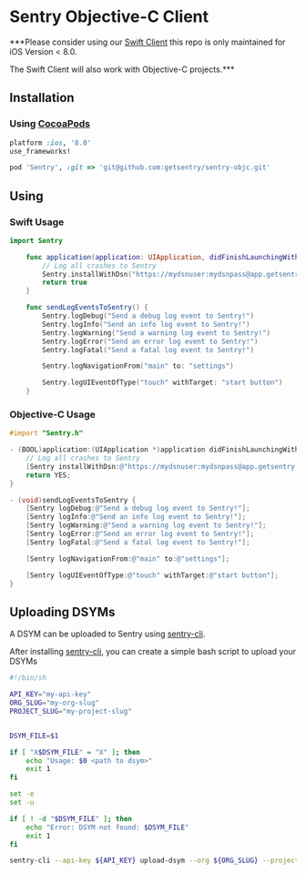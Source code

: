 Sentry Objective-C  Client
==================

***Please consider using our [Swift Client](https://github.com/getsentry/sentry-swift) this repo is only maintained for iOS Version < 8.0.

The Swift Client will also work with Objective-C projects.***

Installation
------------

### Using [CocoaPods](http://cocoapods.org)

```ruby
platform :ios, '8.0'
use_frameworks!

pod 'Sentry', :git => 'git@github.com:getsentry/sentry-objc.git'
```

Using
-----

### Swift Usage

```swift
import Sentry

    func application(application: UIApplication, didFinishLaunchingWithOptions launchOptions: [NSObject: AnyObject]?) -> Bool {
        // Log all crashes to Sentry
        Sentry.installWithDsn("https://mydsnuser:mydsnpass@app.getsentry.com/myprojectid");
        return true
    }

    func sendLogEventsToSentry() {
        Sentry.logDebug("Send a debug log event to Sentry!")
        Sentry.logInfo("Send an info log event to Sentry!")
        Sentry.logWarning("Send a warning log event to Sentry!")
        Sentry.logError("Send an error log event to Sentry!")
        Sentry.logFatal("Send a fatal log event to Sentry!")

        Sentry.logNavigationFrom("main" to: "settings")

        Sentry.logUIEventOfType("touch" withTarget: "start button")
    }
```

### Objective-C Usage

```objective-c
#import "Sentry.h"

- (BOOL)application:(UIApplication *)application didFinishLaunchingWithOptions:(NSDictionary *)launchOptions {
    // Log all crashes to Sentry
    [Sentry installWithDsn:@"https://mydsnuser:mydsnpass@app.getsentry.com/myprojectid"];
    return YES;
}

- (void)sendLogEventsToSentry {
    [Sentry logDebug:@"Send a debug log event to Sentry!"];
    [Sentry logInfo:@"Send an info log event to Sentry!"];
    [Sentry logWarning:@"Send a warning log event to Sentry!"];
    [Sentry logError:@"Send an error log event to Sentry!"];
    [Sentry logFatal:@"Send a fatal log event to Sentry!"];

    [Sentry logNavigationFrom:@"main" to:@"settings"];

    [Sentry logUIEventOfType:@"touch" withTarget:@"start button"];
}
```


Uploading DSYMs
---------------

A DSYM can be uploaded to Sentry using [sentry-cli](https://github.com/getsentry/sentry-cli).

After installing [sentry-cli](https://github.com/getsentry/sentry-cli), you can create a simple bash script to upload your DSYMs

```bash
#!/bin/sh

API_KEY="my-api-key"
ORG_SLUG="my-org-slug"
PROJECT_SLUG="my-project-slug"


DSYM_FILE=$1

if [ "X$DSYM_FILE" = "X" ]; then
    echo "Usage: $0 <path to dsym>"
    exit 1
fi

set -e
set -u

if [ ! -d "$DSYM_FILE" ]; then
    echo "Error: DSYM not found: $DSYM_FILE"
    exit 1
fi

sentry-cli --api-key ${API_KEY} upload-dsym --org ${ORG_SLUG} --project ${PROJECT_SLUG} "${DSYM_FILE}"
```
